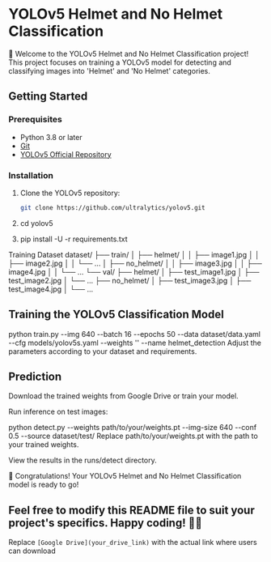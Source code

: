 # YOLOv5 Helmet and No Helmet Classification

🚀 Welcome to the YOLOv5 Helmet and No Helmet Classification project! This project focuses on training a YOLOv5 model for detecting and classifying images into 'Helmet' and 'No Helmet' categories.

## Getting Started

### Prerequisites

- Python 3.8 or later
- [Git](https://git-scm.com/)
- [YOLOv5 Official Repository](https://github.com/ultralytics/yolov5)

### Installation

1. Clone the YOLOv5 repository:

   ```bash
   git clone https://github.com/ultralytics/yolov5.git
   
2. cd yolov5
3. pip install -U -r requirements.txt

Training Dataset 
dataset/
├── train/
│   ├── helmet/
│   │   ├── image1.jpg
│   │   ├── image2.jpg
│   │   └── ...
│   ├── no_helmet/
│   │   ├── image3.jpg
│   │   ├── image4.jpg
│   │   └── ...
└── val/
    ├── helmet/
    │   ├── test_image1.jpg
    │   ├── test_image2.jpg
    │   └── ...
    ├── no_helmet/
    │   ├── test_image3.jpg
    │   ├── test_image4.jpg
    │   └── ...

## Training the YOLOv5 Classification Model 

python train.py --img 640 --batch 16 --epochs 50 --data dataset/data.yaml --cfg models/yolov5s.yaml --weights '' --name helmet_detection
Adjust the parameters according to your dataset and requirements.

## Prediction
Download the trained weights from Google Drive or train your model.

Run inference on test images:

python detect.py --weights path/to/your/weights.pt --img-size 640 --conf 0.5 --source dataset/test/
Replace path/to/your/weights.pt with the path to your trained weights.

View the results in the runs/detect directory.

🎉 Congratulations! Your YOLOv5 Helmet and No Helmet Classification model is ready to go!

## Feel free to modify this README file to suit your project's specifics. Happy coding! 🤖✨


Replace `[Google Drive](your_drive_link)` with the actual link where users can download

